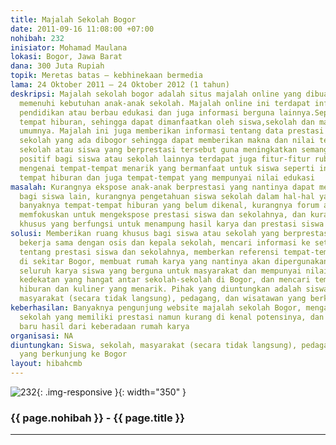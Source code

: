 ```yaml
---
title: Majalah Sekolah Bogor
date: 2011-09-16 11:08:00 +07:00
nohibah: 232
inisiator: Mohamad Maulana
lokasi: Bogor, Jawa Barat
dana: 300 Juta Rupiah
topik: Meretas batas – kebhinekaan bermedia
lama: 24 Oktober 2011 – 24 Oktober 2012 (1 tahun)
deskripsi: Majalah sekolah bogor adalah situs majalah online yang dibuat khusus untuk
  memenuhi kebutuhan anak-anak sekolah. Majalah online ini terdapat informasi tentang
  pendidikan atau berbau edukasi dan juga informasi berguna lainnya.Seperti kuliner,
  tempat hiburan, sehingga dapat dimanfaatkan oleh siswa,sekolah dan masyarakat pada
  umumnya. Majalah ini juga memberikan informasi tentang data prestasi siswa atau
  sekolah yang ada dibogor sehingga dapat memberikan makna dan nilai tersendiri bagi
  sekolah atau siswa yang berprestasi tersebut guna meningkatkan semangat dalam berkompetisi
  positif bagi siswa atau sekolah lainnya terdapat juga fitur-fitur rubrik khusus
  mengenai tempat-tempat menarik yang bermanfaat untuk siswa seperti informasi kuliner,
  tempat hiburan dan juga tempat-tempat yang mempunyai nilai edukasi
masalah: Kurangnya ekspose anak-anak berprestasi yang nantinya dapat menjadi motivasi
  bagi siswa lain, kurangnya pengetahuan siswa sekolah dalam hal-hal yang berbau birokrasi,
  banyaknya tempat-tempat hiburan yang belum dikenal, kurangnya forum atau media yang
  memfokuskan untuk mengekspose prestasi siswa dan sekolahnya, dan kurangnya wadah
  khusus yang berfungsi untuk menampung hasil karya dan prestasi siswa
solusi: Memberikan ruang khusus bagi siswa atau sekolah yang berprestasi untuk bereksplorasi,
  bekerja sama dengan osis dan kepala sekolah, mencari informasi ke setiap sekolah
  tentang prestasi siswa dan sekolahnya, memberkan referensi tempat-tempat menarik
  di sekitar Bogor, membuat rumah karya yang nantinya akan dipergunakan untuk menampung
  seluruh karya siswa yang berguna untuk masyarakat dan mempunyai nilai jual, menciptakan
  kedekatan yang hangat antar sekolah-sekolah di Bogor, dan mencari tempat-tempat
  hiburan dan kuliner yang menarik. Pihak yang diuntungkan adalah siswa, sekolah,
  masyarakat (secara tidak langsung), pedagang, dan wisatawan yang berkunjung ke Bogor
keberhasilan: Banyaknya pengunjung website majalah sekolah Bogor, mengangkat potensi
  sekolah yang memiliki prestasi namun kurang di kenal potensinya, dan timbulnya karya-karya
  baru hasil dari keberadaan rumah karya
organisasi: NA
diuntungkan: Siswa, sekolah, masyarakat (secara tidak langsung), pedagang, dan wisatawan
  yang berkunjung ke Bogor
layout: hibahcmb
---
```


![232](/static/img/hibahcmb/232.png){: .img-responsive }{: width="350" }

### {{ page.nohibah }} - {{ page.title }}

---
